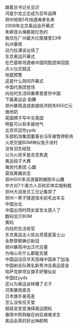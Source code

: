 跟着总书记长见识  
鸿星尔克立志成为百年品牌  
郑州地铁5号线遇难者名单  
2008年北京奥运会开幕式  
朱婷连头绳都是红色的  
我住在广州最大烂尾楼里23年  
杭州暴雨  
动力拉满该出场了  
东京奥运开幕式  
在巴基斯坦遇难中国同胞遗体回国  
点火仪式就这  
地震预警  
这是什么阴间开幕式  
中国代表团登场  
向往的生活四重奏我爱你中国  
下届奥运会 街舞  
郑州暴雨造成直接经济损失655亿元  
维他奶  
英国牌子写中文英国  
明星可以有多接地气  
北京欢迎你yyds  
东部机场集团董事长冯军被暂停职务  
火炬交接BGM神似鬼子进村  
没有羽生结弦  
以为火炬手是吉克隽逸  
奥运段子大赛  
难民代表团 心酸  
莫铭离婚状态  
郑州500多流浪猫狗被困半山腰  
中方对7个美方人员和实体实施制裁  
郑州大润发员工日记看哭了  
郑州一男子隧道涨水前吼出车主  
中国台北  
中国出场时网友留言太感人了  
数码宝贝BGM  
黄码  
向往的生活收官  
东京奥运主火炬台灵感是富士山  
永野芽郁确诊新冠  
郑州暴雨冲出汉代古墓  
为啥山东什么都能支援  
中国运动员华天高喊中国来了加油  
中国射击队两名新秀冲击奥运首金  
哈萨克斯坦女旗手好像仙女  
中国红yyds  
还以为奥运会转播了贞子  
河南暴雨直击  
日本旗手身高差  
怎么没有任天堂  
超级变变变演绎奥运图标  
暴雨中狗狗躲在树后艰难求生  
奥运会真的好出神颜啊  
